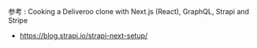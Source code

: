 参考 : Cooking a Deliveroo clone with Next.js (React), GraphQL, Strapi and Stripe

- https://blog.strapi.io/strapi-next-setup/
